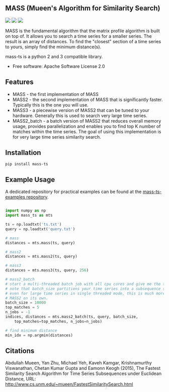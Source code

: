 MASS (Mueen's Algorithm for Similarity Search)
----------------------------------------------

[<img src="https://img.shields.io/pypi/v/mass_ts.svg">](https://pypi.python.org/pypi/mass_ts)
[<img src="https://img.shields.io/travis/tylerwmarrs/mass-ts.svg">](https://travis-ci.org/tylerwmarrs/mass-ts)
[<img src="https://readthedocs.org/projects/mass-ts/badge/?version=latest">](https://mass-ts.readthedocs.io/en/latest/?badge=latest)

MASS is the fundamental algorithm that the matrix profile algorithm is built on top of. It allows you to search a time series for a smaller series. The result is an array of distances. To find the "closest" section of a time series to yours, simply find the minimum distance(s).

mass-ts is a python 2 and 3 compatible library.

* Free software: Apache Software License 2.0


Features
--------

* MASS - the first implementation of MASS
* MASS2 - the second implementation of MASS that is significantly faster. Typically this is the one you will use.
* MASS3 - a piecewise version of MASS2 that can be tuned to your hardware. Generally this is used to search very large time series.
* MASS2_batch - a batch version of MASS2 that reduces overall memory usage, provides parallelization and enables you to find top K number of matches within the time series. The goal of using this implementation is for very large time series similarity search.

Installation
------------
```
pip install mass-ts
```

Example Usage
-------------
A dedicated repository for practical examples can be found at the [mass-ts-examples repository](https://github.com/tylerwmarrs/mass-ts-examples).

```python

import numpy as np
import mass_ts as mts

ts = np.loadtxt('ts.txt')
query = np.loadtxt('query.txt')

# mass
distances = mts.mass(ts, query)

# mass2
distances = mts.mass2(ts, query)

# mass3
distances = mts.mass3(ts, query, 256)

# mass2_batch
# start a multi-threaded batch job with all cpu cores and give me the top 5 matches.
# note that batch_size partitions your time series into a subsequence similarity search.
# even for large time series in single threaded mode, this is much more memory efficient than
# MASS2 on its own.
batch_size = 10000
top_matches = 5
n_jobs = -1
indices, distances = mts.mass2_batch(ts, query, batch_size, 
    top_matches=top_matches, n_jobs=n_jobs)

# find minimum distance
min_idx = np.argmin(distances)
```

Citations
---------
Abdullah Mueen, Yan Zhu, Michael Yeh, Kaveh Kamgar, Krishnamurthy Viswanathan, Chetan Kumar Gupta and Eamonn Keogh (2015), The Fastest Similarity Search Algorithm for Time Series Subsequences under Euclidean Distance, URL: http://www.cs.unm.edu/~mueen/FastestSimilaritySearch.html
